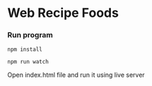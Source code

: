 # Web Recipe Foods

<h3>Run program</h3>

```
npm install 
```

```
npm run watch
```

Open index.html file and run it using live server
